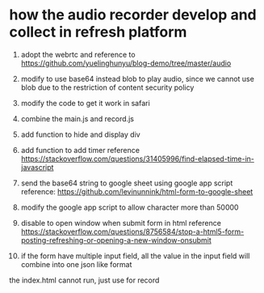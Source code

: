 # how the audio recorder develop and collect in refresh platform

1. adopt the webrtc and reference to https://github.com/yuelinghunyu/blog-demo/tree/master/audio

2. modify to use base64 instead blob to play audio, since we cannot use blob due to the restriction of content security policy

3. modify the code to get it work in safari

4. combine the main.js and record.js

5. add function to hide and display div

6. add function to add timer reference https://stackoverflow.com/questions/31405996/find-elapsed-time-in-javascript

7. send the base64 string to google sheet using google app script reference: https://github.com/levinunnink/html-form-to-google-sheet

8. modify the google app script to allow character more than 50000

9. disable to open window when submit form in html reference https://stackoverflow.com/questions/8756584/stop-a-html5-form-posting-refreshing-or-opening-a-new-window-onsubmit

10. if the form have multiple input field, all the value in the input field will combine into one json like format

the index.html cannot run, just use for record